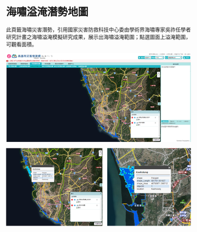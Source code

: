 # 海嘯溢淹潛勢地圖

此頁籤海嘯災害潛勢，引用國家災害防救科技中心委由學術界海嘯專家吳祚任學者研究計畫之海嘯溢淹模擬研究成果，展示出海嘯溢淹範圍；點選圖面上溢淹範圍，可觀看面積。

![1568260036864](../assets/1568260036864.png)

![1568260048531](../assets/1568260048531.png)